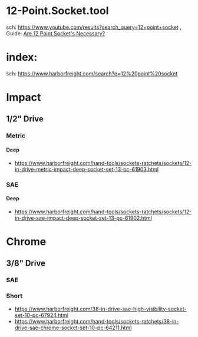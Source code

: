 # 12-Point.Socket.tool
sch: https://www.youtube.com/results?search_query=12+point+socket , Guide: [Are 12 Point Socket's Necessary?](https://youtu.be/cDBRIQhAWcI)

# index:
sch: https://www.harborfreight.com/search?q=12%20point%20socket

# Impact
## 1/2" Drive
### Metric
#### Deep
- https://www.harborfreight.com/hand-tools/sockets-ratchets/sockets/12-in-drive-metric-impact-deep-socket-set-13-pc-61903.html
### SAE
#### Deep
- https://www.harborfreight.com/hand-tools/sockets-ratchets/sockets/12-in-drive-sae-impact-deep-socket-set-13-pc-61902.html

# Chrome
## 3/8" Drive
### SAE
### Short
- https://www.harborfreight.com/38-in-drive-sae-high-visibility-socket-set-10-pc-67924.html
- https://www.harborfreight.com/hand-tools/sockets-ratchets/38-in-drive-sae-chrome-socket-set-10-pc-64211.html
